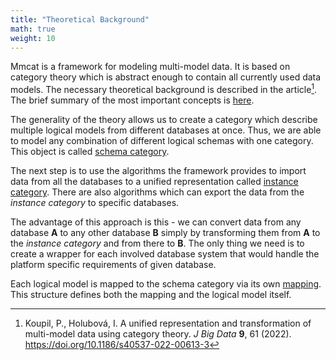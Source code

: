 ```yaml
---
title: "Theoretical Background"
math: true
weight: 10
---
```


Mmcat is a framework for modeling multi-model data. It is based on category theory which is abstract enough to contain all currently used data models. The necessary theoretical background is described in the article[^article]. The brief summary of the most important concepts is [here](category-theory.md).

The generality of the theory allows us to create a category which describe multiple logical models from different databases at once. Thus, we are able to model any combination of different logical schemas with one category. This object is called [schema category](schema-category.md).

The next step is to use the algorithms the framework provides to import data from all the databases to a unified representation called [instance category](./instance-category.md). There are also algorithms which can export the data from the *instance category* to specific databases.

The advantage of this approach is this - we can convert data from any database **A** to any other database **B** simply by transforming them from **A** to the *instance category* and from there to **B**. The only thing we need is to create a wrapper for each involved database system that would handle the platform specific requirements of given database.

Each logical model is mapped to the schema category via its own [mapping](mapping.md). This structure defines both the mapping and the logical model itself.



[^article]: Koupil, P., Holubová, I. A unified representation and transformation of multi-model data using category theory. *J Big Data* **9**, 61 (2022). https://doi.org/10.1186/s40537-022-00613-3

